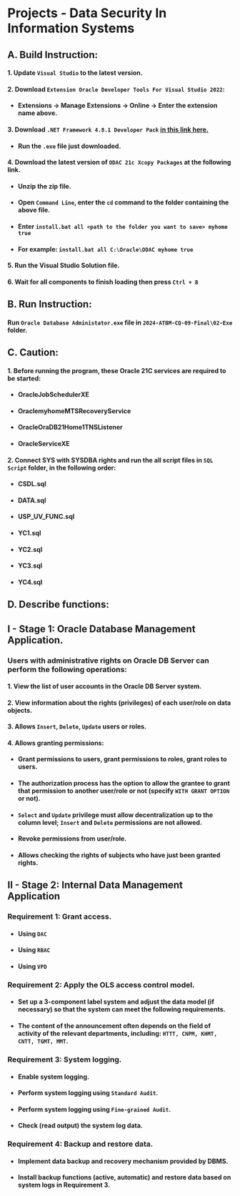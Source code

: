 # Projects - Data Security In Information Systems
## A. Build Instruction:
#### 1. Update `Visual Studio` to the latest version.
#### 2. Download `Extension Oracle Developer Tools For Visual Studio 2022`:
* #### Extensions → Manage Extensions → Online → Enter the extension name above.
#### 3. Download `.NET Framework 4.8.1 Developer Pack` [in this link here.](https://dotnet.microsoft.com/en-us/download/dotnet-framework/net481)
* #### Run the `.exe` file just downloaded.
#### 4. Download the latest version of `ODAC 21c Xcopy Packages` at the following link.
* #### Unzip the zip file.
* #### Open `Command Line`, enter the `cd` command to the folder containing the above file.
* #### Enter `install.bat all <path to the folder you want to save> myhome true`
* #### For example: `install.bat all C:\Oracle\ODAC myhome true`
#### 5. Run the Visual Studio Solution file.
#### 6. Wait for all components to finish loading then press `Ctrl + B`


## B. Run Instruction:
#### Run `Oracle Database Administator.exe` file in `2024-ATBM-CQ-09-Final\02-Exe` folder.


## C. Caution:
#### 1. Before running the program, these Oracle 21C services are required to be started:
* #### OracleJobSchedulerXE
* #### OraclemyhomeMTSRecoveryService
* #### OracleOraDB21Home1TNSListener
* #### OracleServiceXE
#### 2. Connect SYS with SYSDBA rights and run the all script files in `SQL Script` folder, in the following order:
* #### CSDL.sql
* #### DATA.sql
* #### USP_UV_FUNC.sql
* #### YC1.sql
* #### YC2.sql
* #### YC3.sql
* #### YC4.sql


## D. Describe functions:
## I - Stage 1: Oracle Database Management Application.
### Users with administrative rights on Oracle DB Server can perform the following operations:
#### 1. View the list of user accounts in the Oracle DB Server system.
#### 2. View information about the rights (privileges) of each user/role on data objects.
#### 3. Allows `Insert`, `Delete`, `Update`  users or roles.
#### 4. Allows granting permissions:
* #### Grant permissions to users, grant permissions to roles, grant roles to users.
* #### The authorization process has the option to allow the grantee to grant that permission to another user/role or not (specify `WITH GRANT OPTION` or not).
* #### `Select` and `Update` privilege must allow decentralization up to the column level; `Insert` and `Delete` permissions are not allowed.
* #### Revoke permissions from user/role.
* #### Allows checking the rights of subjects who have just been granted rights.



## II - Stage 2: Internal Data Management Application
### Requirement 1: Grant access.
* #### Using `DAC`
* #### Using `RBAC`
* #### Using `VPD`
### Requirement 2: Apply the OLS access control model.
* #### Set up a 3-component label system and adjust the data model (if necessary) so that the system can meet the following requirements.
* #### The content of the announcement often depends on the field of activity of the relevant departments, including: `HTTT, CNPM, KHMT, CNTT, TGMT, MMT`.
### Requirement 3: System logging.
* #### Enable system logging.
* #### Perform system logging using `Standard Audit`.
* #### Perform system logging using `Fine-grained Audit`.
* #### Check (read output) the system log data.

### Requirement 4: Backup and restore data.
* #### Implement data backup and recovery mechanism provided by DBMS.
* #### Install backup functions (active, automatic) and restore data based on system logs in Requirement 3.
